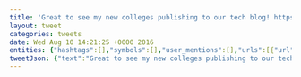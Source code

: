 ```yaml
---
title: 'Great to see my new colleges publishing to our tech blog! https://t.co/roNlA0TIEF'
layout: tweet
categories: tweets
date: Wed Aug 10 14:21:25 +0000 2016
entities: {"hashtags":[],"symbols":[],"user_mentions":[],"urls":[{"url":"https://t.co/roNlA0TIEF","expanded_url":"https://twitter.com/SidebarIO/status/763329351798681600","display_url":"twitter.com/SidebarIO/stat…","indices":[58,81]}]}
tweetJson: {"text":"Great to see my new colleges publishing to our tech blog! https://t.co/roNlA0TIEF"}
---
```

